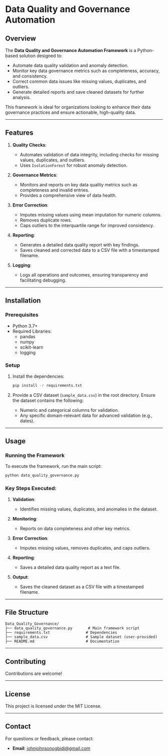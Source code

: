 
# Data Quality and Governance Automation

## Overview

The **Data Quality and Governance Automation Framework** is a Python-based solution designed to:

- Automate data quality validation and anomaly detection.
- Monitor key data governance metrics such as completeness, accuracy, and consistency.
- Correct common data issues like missing values, duplicates, and outliers.
- Generate detailed reports and save cleaned datasets for further analysis.

This framework is ideal for organizations looking to enhance their data governance practices and ensure actionable, high-quality data.

---

## Features

1. **Quality Checks**:
   - Automates validation of data integrity, including checks for missing values, duplicates, and outliers.
   - Uses `IsolationForest` for robust anomaly detection.

2. **Governance Metrics**:
   - Monitors and reports on key data quality metrics such as completeness and invalid entries.
   - Provides a comprehensive view of data health.

3. **Error Correction**:
   - Imputes missing values using mean imputation for numeric columns.
   - Removes duplicate rows.
   - Caps outliers to the interquartile range for improved consistency.

4. **Reporting**:
   - Generates a detailed data quality report with key findings.
   - Saves cleaned and corrected data to a CSV file with a timestamped filename.

5. **Logging**:
   - Logs all operations and outcomes, ensuring transparency and facilitating debugging.

---

## Installation

### Prerequisites

- Python 3.7+
- Required Libraries:
  - pandas
  - numpy
  - scikit-learn
  - logging

### Setup

1. Install the dependencies:
   ```bash
   pip install -r requirements.txt
   ```

2. Provide a CSV dataset (`sample_data.csv`) in the root directory. Ensure the dataset contains the following:
   - Numeric and categorical columns for validation.
   - Any specific domain-relevant data for advanced validation (e.g., dates).

---

## Usage

### Running the Framework

To execute the framework, run the main script:
```bash
python data_quality_governance.py
```

### Key Steps Executed:

1. **Validation**:
   - Identifies missing values, duplicates, and anomalies in the dataset.

2. **Monitoring**:
   - Reports on data completeness and other key metrics.

3. **Error Correction**:
   - Imputes missing values, removes duplicates, and caps outliers.

4. **Reporting**:
   - Saves a detailed data quality report as a text file.

5. **Output**:
   - Saves the cleaned dataset as a CSV file with a timestamped filename.

---

## File Structure

```
Data_Quality_Governance/
├── data_quality_governance.py       # Main framework script
├── requirements.txt                # Dependencies
├── sample_data.csv                 # Sample dataset (user-provided)
├── README.md                       # Documentation
```

---

## Contributing

Contributions are welcome!

---

## License

This project is licensed under the MIT License. 

---

## Contact

For questions or feedback, please contact:
- **Email**: johnjohnsonogbidi@gmail.com
